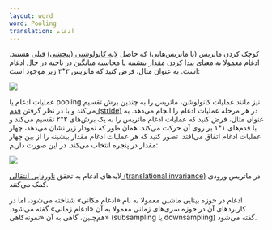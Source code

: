 ```yaml
---
layout: word
word: Pooling
translation: ادغام
---
```


کوچک کردن ماتریس (یا ماتریس‌هایی) که حاصل [لایه کانولوشنی (پیچشی)](/C/convolutional_layer) قبلی هستند. ادغام معمولا به معنای پیدا کردن مقدار بیشینه یا محاسبه میانگین در ناحیه در حال ادغام است. به عنوان مثال، فرض کنید که ماتریس ۳\*۳ زیر موجود است:

![](/assets/img/poolingstart.svg)

عملیات ادغام یا pooling نیز مانند عملیات کانولوشن، ماتریس را به چندین برش تقسیم می‌کند و با در نظر گرفتن [قدم (stride)](/S/stride) در هر مرحله عملیات ادغام را انجام می‌دهد. به عنوان مثال، فرض کنید که عملیات ادغام ماتریس را به یک برش‌های ۲\*۲ تقسیم می‌کند و با قدم‌های ۱\*۱ بر روی آن حرکت می‌کند. همان طور که نمودار زیر نشان می‌دهد، چهار عملیات ادغام اتفاق می‌افتد. تصور کنید که هر عملیات ادغام مقدار بیشینه را از بین چهار مقدار در پنجره انتخاب می‌کند. در این صورت داریم:

![](/assets/img/poolingconvolution.svg)

لایه‌های ادغام به تحقق [ناوردایی انتقالی (translational invariance)](/T/translational_invariance) در ماتریس ورودی کمک می‌کنند.

ادغام در حوزه بینایی ماشین معمولا به نام «ادغام مکانی» شناخته می‌شود،‌ اما در کاربردهای آن در حوزه سری‌های زمانی معمولا به آن «ادغام زمانی» گفته می‌شود. هم‌چنین، گاهی به آن «نمونه‌کاهی» (subsampling یا downsampling) گفته می‌شود.
